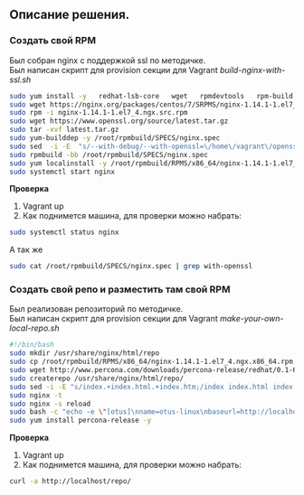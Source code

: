 ## Описание решения.
### Cоздать свой RPM
Был собран nginx с поддержкой ssl по методичке.  
Был написан скрипт для provision секции для Vagrant _build-nginx-with-ssl.sh_
```sh
sudo yum install -y   redhat-lsb-core   wget   rpmdevtools   rpm-build   createrepo   yum-utils gcc
sudo wget https://nginx.org/packages/centos/7/SRPMS/nginx-1.14.1-1.el7_4.ngx.src.rpm
sudo rpm -i nginx-1.14.1-1.el7_4.ngx.src.rpm
sudo wget https://www.openssl.org/source/latest.tar.gz
sudo tar -xvf latest.tar.gz
sudo yum-builddep -y /root/rpmbuild/SPECS/nginx.spec
sudo sed  -i -E  "s/--with-debug/--with-openssl=\/home\/vagrant\/openssl-1.1.1d \\\\\n    --with-debug/" /root/rpmbuild/SPECS/nginx.spec
sudo rpmbuild -bb /root/rpmbuild/SPECS/nginx.spec
sudo yum localinstall -y /root/rpmbuild/RPMS/x86_64/nginx-1.14.1-1.el7_4.ngx.x86_64.rpm
sudo systemctl start nginx
```
__Проверка__
1. Vagrant up
2. Как поднимется машина, для проверки можно набрать:
```sh
sudo systemctl status nginx
```
А так же 
```sh
sudo cat /root/rpmbuild/SPECS/nginx.spec | grep with-openssl
```
### Cоздать свой репо и разместить там свой RPM
Был реализован репозиторий по методичке.  
Был написан скрипт для provision секции для Vagrant _make-your-own-local-repo.sh_
```sh
#!/bin/bash
sudo mkdir /usr/share/nginx/html/repo
sudo cp /root/rpmbuild/RPMS/x86_64/nginx-1.14.1-1.el7_4.ngx.x86_64.rpm /usr/share/nginx/html/repo/
sudo wget http://www.percona.com/downloads/percona-release/redhat/0.1-6/percona-release-0.1-6.noarch.rpm -O /usr/share/nginx/html/repo/percona-release-0.1-6.noarch.rpm
sudo createrepo /usr/share/nginx/html/repo/
sudo sed -i -E "s/index.+index.html.+index.htm;/index index.html index.htm;\n        autoindex on;/"  /etc/nginx/conf.d/default.conf
sudo nginx -t
sudo nginx -s reload
sudo bash -c "echo -e \"[otus]\nname=otus-linux\nbaseurl=http://localhost/repo\ngpgcheck=0\nenabled=1\" >> /etc/yum.repos.d/otus.repo"
sudo yum install percona-release -y
```
__Проверка__
1. Vagrant up
2. Как поднимется машина, для проверки можно набрать:
```sh
curl -a http://localhost/repo/
```
